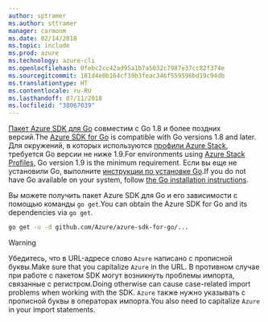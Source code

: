 ```yaml
---
author: sptramer
ms.author: sttramer
manager: carmonm
ms.date: 02/14/2018
ms.topic: include
ms.prod: azure
ms.technology: azure-cli
ms.openlocfilehash: 0febc2cc42ad95a1b7a5032c7987e37cc82f374e
ms.sourcegitcommit: 181d4e0b164cf39b3feac346f559596bd19c94db
ms.translationtype: HT
ms.contentlocale: ru-RU
ms.lasthandoff: 07/11/2018
ms.locfileid: "38067039"
---
```

<span data-ttu-id="ca2b2-101">[Пакет Azure SDK для Go](https://github.com/Azure/azure-sdk-for-go) совместим с Go 1.8 и более поздних версий.</span><span class="sxs-lookup"><span data-stu-id="ca2b2-101">The [Azure SDK for Go](https://github.com/Azure/azure-sdk-for-go) is compatible with Go versions 1.8 and later.</span></span> <span data-ttu-id="ca2b2-102">Для окружений, в которых используются [профили Azure Stack](https://docs.microsoft.com/azure/azure-stack/azure-stack-version-profiles), требуется Go версии не ниже 1.9.</span><span class="sxs-lookup"><span data-stu-id="ca2b2-102">For environments using [Azure Stack Profiles](https://docs.microsoft.com/azure/azure-stack/azure-stack-version-profiles), Go version 1.9 is the minimum requirement.</span></span>
<span data-ttu-id="ca2b2-103">Если вы еще не установили Go, выполните [инструкции по установке Go](https://golang.org/doc/install).</span><span class="sxs-lookup"><span data-stu-id="ca2b2-103">If you do not have Go available on your system, follow [the Go installation instructions](https://golang.org/doc/install).</span></span>

<span data-ttu-id="ca2b2-104">Вы можете получить пакет Azure SDK для Go и его зависимости с помощью команды `go get`.</span><span class="sxs-lookup"><span data-stu-id="ca2b2-104">You can obtain the Azure SDK for Go and its dependencies via `go get`.</span></span>

```bash
go get -u -d github.com/Azure/azure-sdk-for-go/...
```

> [!WARNING]
> <span data-ttu-id="ca2b2-105">Убедитесь, что в URL-адресе слово `Azure` написано с прописной буквы.</span><span class="sxs-lookup"><span data-stu-id="ca2b2-105">Make sure that you capitalize `Azure` in the URL.</span></span> <span data-ttu-id="ca2b2-106">В противном случае при работе с пакетом SDK могут возникнуть проблемы импорта, связанные с регистром.</span><span class="sxs-lookup"><span data-stu-id="ca2b2-106">Doing otherwise can cause case-related import problems when working with the SDK.</span></span> <span data-ttu-id="ca2b2-107">`Azure` также нужно указывать с прописной буквы в операторах импорта.</span><span class="sxs-lookup"><span data-stu-id="ca2b2-107">You also need to capitalize `Azure` in your import statements.</span></span>

